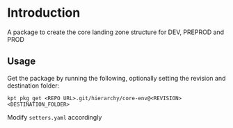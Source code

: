 # Introduction

A package to create the core landing zone structure for DEV, PREPROD and PROD

## Usage

Get the package by running the following, optionally setting the revision and destination folder:

`kpt pkg get <REPO URL>.git/hierarchy/core-env@<REVISION> <DESTINATION_FOLDER>`

Modify `setters.yaml` accordingly
